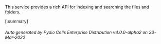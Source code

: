 






This service provides a rich API for indexing and searching the files and folders.

[:summary]

###### Auto generated by Pydio Cells Enterprise Distribution v4.0.0-alpha2 on 23-Mar-2022
